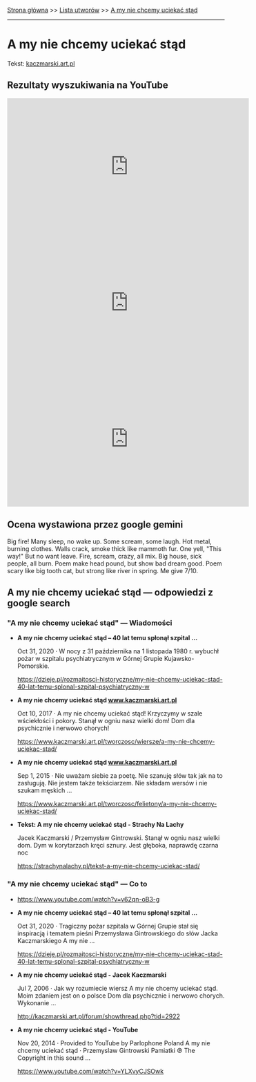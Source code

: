 [Strona główna](../index.md) >> [Lista utworów](../list.md) >> [A my nie chcemy uciekać stąd](3.md)

---

# A my nie chcemy uciekać stąd

Tekst: [kaczmarski.art.pl](https://www.kaczmarski.art.pl/tworczosc/wiersze/a-my-nie-chcemy-uciekac-stad/)

## Rezultaty wyszukiwania na YouTube

<iframe width="560" height="315" src="https://www.youtube.com/embed/bMOEsD3zsNE?si=IdontcarewhotheIRSsendsImnotpayingtaxes" title="YouTube video player" frameborder="0" allow="accelerometer; autoplay; clipboard-write; encrypted-media; gyroscope; picture-in-picture; web-share" referrerpolicy="strict-origin-when-cross-origin" allowfullscreen></iframe>

<iframe width="560" height="315" src="https://www.youtube.com/embed/YLXvyCJSOwk?si=IdontcarewhotheIRSsendsImnotpayingtaxes" title="YouTube video player" frameborder="0" allow="accelerometer; autoplay; clipboard-write; encrypted-media; gyroscope; picture-in-picture; web-share" referrerpolicy="strict-origin-when-cross-origin" allowfullscreen></iframe>

<iframe width="560" height="315" src="https://www.youtube.com/embed/R-7cWBBUedg?si=IdontcarewhotheIRSsendsImnotpayingtaxes" title="YouTube video player" frameborder="0" allow="accelerometer; autoplay; clipboard-write; encrypted-media; gyroscope; picture-in-picture; web-share" referrerpolicy="strict-origin-when-cross-origin" allowfullscreen></iframe>

## Ocena wystawiona przez google gemini

Big fire! Many sleep, no wake up. Some scream, some laugh. Hot metal, burning clothes. Walls crack, smoke thick like mammoth fur. One yell, "This way!" But no want leave. Fire, scream, crazy, all mix. Big house, sick people, all burn. Poem make head pound, but show bad dream good. Poem scary like big tooth cat, but strong like river in spring. Me give 7/10.


## A my nie chcemy uciekać stąd — odpowiedzi z google search

### "A my nie chcemy uciekać stąd" — Wiadomości

- **A my nie chcemy uciekać stąd – 40 lat temu spłonął szpital ...**

    Oct 31, 2020  ·  W nocy z 31 października na 1 listopada 1980 r. wybuchł pożar w szpitalu psychiatrycznym w Górnej Grupie Kujawsko-Pomorskie. 

   <https://dzieje.pl/rozmaitosci-historyczne/my-nie-chcemy-uciekac-stad-40-lat-temu-splonal-szpital-psychiatryczny-w>
- **A my nie chcemy uciekać stąd www.kaczmarski.art.pl**

    Oct 10, 2017  ·  A my nie chcemy uciekać stąd! Krzyczymy w szale wściekłości i pokory. Stanął w ogniu nasz wielki dom! Dom dla psychicznie i nerwowo chorych! 

   <https://www.kaczmarski.art.pl/tworczosc/wiersze/a-my-nie-chcemy-uciekac-stad/>
- **A my nie chcemy uciekać stąd www.kaczmarski.art.pl**

    Sep 1, 2015  ·  Nie uważam siebie za poetę. Nie szanuję słów tak jak na to zasługują. Nie jestem także tekściarzem. Nie składam wersów i nie szukam męskich ... 

   <https://www.kaczmarski.art.pl/tworczosc/felietony/a-my-nie-chcemy-uciekac-stad/>
- **Tekst: A my nie chcemy uciekać stąd - Strachy Na Lachy**

    Jacek Kaczmarski / Przemysław Gintrowski. Stanął w ogniu nasz wielki dom. Dym w korytarzach kręci sznury. Jest głęboka, naprawdę czarna noc 

   <https://strachynalachy.pl/tekst-a-my-nie-chcemy-uciekac-stad/>

### "A my nie chcemy uciekać stąd" — Co to

- <https://www.youtube.com/watch?v=v62qn-oB3-g>
- **A my nie chcemy uciekać stąd – 40 lat temu spłonął szpital ...**

    Oct 31, 2020  ·  Tragiczny pożar szpitala w Górnej Grupie stał się inspiracją i tematem pieśni Przemysława Gintrowskiego do słów Jacka Kaczmarskiego A my nie ... 

   <https://dzieje.pl/rozmaitosci-historyczne/my-nie-chcemy-uciekac-stad-40-lat-temu-splonal-szpital-psychiatryczny-w>
- **A my nie chcemy uciekać stąd - Jacek Kaczmarski**

    Jul 7, 2006  ·  Jak wy rozumiecie wiersz A my nie chcemy uciekać stąd. Moim zdaniem jest on o polsce Dom dla psychicznie i nerwowo chorych. Wykonanie ... 

   <http://kaczmarski.art.pl/forum/showthread.php?tid=2922>
- **A my nie chcemy uciekać stąd - YouTube**

    Nov 20, 2014  ·  Provided to YouTube by Parlophone Poland A my nie chcemy uciekać stąd · Przemyslaw Gintrowski Pamiatki ℗ The Copyright in this sound ... 

   <https://www.youtube.com/watch?v=YLXvyCJSOwk>

